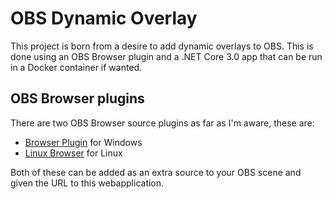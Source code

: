 # OBS Dynamic Overlay

This project is born from a desire to add dynamic overlays to OBS. This is done using an OBS Browser plugin and a .NET Core 3.0 app that can be run in a Docker container if wanted.

## OBS Browser plugins

There are two OBS Browser source plugins as far as I'm aware, these are:

 * [Browser Plugin](https://obsproject.com/forum/resources/browser-plugin.115/) for Windows
 * [Linux Browser](https://obsproject.com/forum/resources/linux-browser.509/) for Linux

Both of these can be added as an extra source to your OBS scene and given the URL to this webapplication.